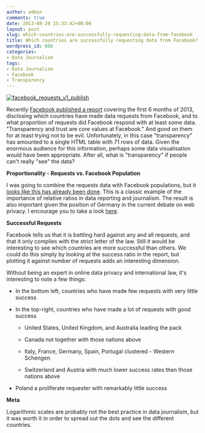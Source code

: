 ```yaml
---
author: admin
comments: true
date: 2013-08-29 15:33:42+00:00
layout: post
slug: which-countries-are-successfully-requesting-data-from-facebook
title: Which countries are successfully requesting data from Facebook?
wordpress_id: 666
categories:
- Data Journalism
tags:
- Data Journalism
- Facebook
- Transparency
---
```


[![facebook_requests_v1_publish](http://thinkdatavis.com/wp-content/uploads/2013/08/facebook_requests_v1_publish.png)](http://thinkdatavis.com/wp-content/uploads/2013/08/facebook_requests_v1_publish.png)

Recently [Facebook published a report](http://newsroom.fb.com/News/699/Global-Government-Requests-Report) covering the first 6 months of 2013, disclosing which countries have made data requests from Facebook, and to what proportion of requests did Facebook respond with at least some data. "Transparency and trust are core values at Facebook." And good on them for at least trying not to be evil. Unfortunately, in this case "transparency" has amounted to a single HTML table with 71 rows of data. Given the enormous audience for this information, perhaps some data visualisation would have been appropriate. After all, what is "transparency" if people can't really "see" the data?

**Proportionality - Requests vs. Facebook Population**

I was going to combine the requests data with Facebook populations, but it [looks like this has already been done](http://www.motherjones.com/kevin-drum/2013/08/chart-day-which-countries-snoop-facebook-users-most). This is a classic example of the importance of relative ratios in data reporting and journalism. The result is also important given the position of Germany in the current debate on web privacy. I encourage you to take a look [here](http://www.motherjones.com/kevin-drum/2013/08/chart-day-which-countries-snoop-facebook-users-most).

**Successful Requests**

Facebook tells us that it is battling hard against any and all requests, and that it only complies with the strict letter of the law. Still it would be interesting to see which countries are more successful than others. We could do this simply by looking at the success ratio in the report, but plotting it against number of requests adds an interesting dimension.

Without being an expert in online data privacy and international law, it's interesting to note a few things:



	
  * In the bottom left, countries who have made few requests with very little success

	
  * In the top-right, countries who have made a lot of requests with good success

	
    * United States, United Kingdom, and Australia leading the pack

	
    * Canada not together with those nations above

	
    * Italy, France, Germany, Spain, Portugal clustered - Western Schengen

	
    * Switzerland and Austria with much lower success rates than those nations above




	
  * Poland a proliferate requester with remarkably little success


**Meta**

Logarithmic scales are probably not the best practice in data journalism, but it was worth it in order to spread out the dots and see the different countries.


